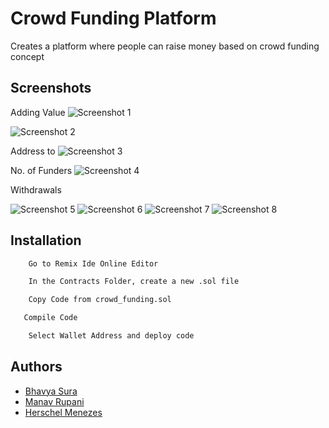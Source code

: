 # Crowd Funding Platform
Creates a platform where people can raise money based on crowd funding concept

## Screenshots

Adding Value
![Screenshot 1](https://github.com/Baboon12/Crowd-funding-platform/tree/main/images/1.jpeg)

![Screenshot 2]()

Address to
![Screenshot 3]()

No. of Funders
![Screenshot 4]()

Withdrawals

![Screenshot 5]()
![Screenshot 6]()
![Screenshot 7]()
![Screenshot 8]()



## Installation

```bash
    Go to Remix Ide Online Editor
```
```bash
    In the Contracts Folder, create a new .sol file
```
```bash
    Copy Code from crowd_funding.sol
```    
```bash
   Compile Code
```
```bash
    Select Wallet Address and deploy code
```

## Authors

- [Bhavya Sura](https://www.github.com/Baboon12)
- [Manav Rupani](https://www.github.com/)
- [Herschel Menezes](https://www.github.com/TensaCoder)



